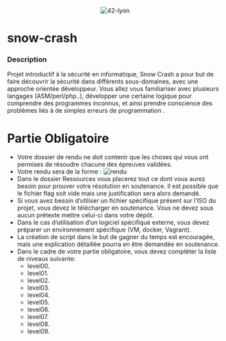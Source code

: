 <p align="center">
    <img alt="42-lyon" src="https://user-images.githubusercontent.com/45235527/106354618-6ec65a00-62f3-11eb-8688-ba9e0f4e77de.jpg" />
</p>

# snow-crash

<!-- <img alt="Note" src="https://user-images.githubusercontent.com/45235527/104627073-dc894980-5696-11eb-999d-e53798ea9ae4.png" width="250" height="200" /> -->

### <strong>Description</strong>

Projet introductif à la sécurité en informatique, Snow Crash a pour but de faire découvrir la sécurité dans différents sous-domaines, avec une approche orientée développeur. Vous allez vous familiariser avec plusieurs langages (ASM/perl/php..), développer une certaine logique pour comprendre des programmes inconnus, et ainsi prendre conscience des problèmes liés à de simples erreurs de programmation .

# Partie Obligatoire 

- Votre dossier de rendu ne doit contenir que les choses qui vous ont permises de résoudre chacune des épreuves validées.
- Votre rendu sera de la forme :
![rendu](https://user-images.githubusercontent.com/45235527/142430447-e9724631-561a-4432-99c5-c6c6c651bd75.PNG)
- Dans le dossier Ressources vous placerez tout ce dont vous aurez besoin pour prouver votre résolution en soutenance. Il est possible que le fichier flag soit vide mais une justification sera alors demandé.
- Si vous avez besoin d’utiliser un fichier spécifique présent sur l’ISO du projet, vous devez le télécharger en soutenance. Vous ne devez sous aucun prétexte mettre celui-ci dans votre dépôt.
- Dans le cas d’utilisation d’un logiciel spécifique externe, vous devez préparer un environnement spécifique (VM, docker, Vagrant).
- La création de script dans le but de gagner du temps est encouragée, mais une explication détaillée pourra en être demandée en soutenance.
- Dans le cadre de votre partie obligatoire, vous devez compléter la liste de niveaux suivante:
    - level00.
    - level01.
    - level02.
    - level03.
    - level04.
    - level05.
    - level06.
    - level07.
    - level08.
    - level09.

